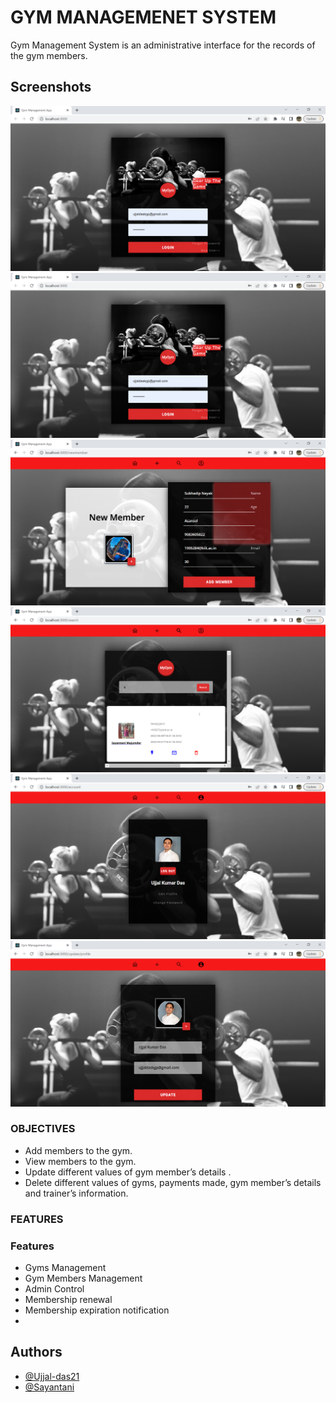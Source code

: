 
# GYM MANAGEMENET SYSTEM

Gym Management System is an administrative interface for the records of the  gym members.

## Screenshots

![App Screenshot](images/1.png)
![App Screenshot](images/2.png)
![App Screenshot](images/3.png)
![App Screenshot](images/4.png)
![App Screenshot](images/5.png)
![App Screenshot](images/6.png)



### OBJECTIVES

- Add members to the gym.
- View members to the gym.
- Update different values of  gym member’s details .
- Delete different values of gyms, payments made, gym member’s details and trainer’s information.

### FEATURES
### Features

- Gyms Management
- Gym Members Management
- Admin Control
- Membership renewal
- Membership expiration notification
- 
## Authors

- [@Ujjal-das21](https://github.com/Ujjal-das21)
- [@Sayantani](https://github.com/Ujjal-das21)

